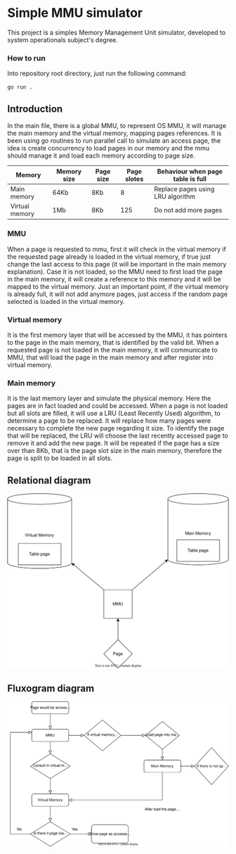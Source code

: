 # Simple MMU simulator
This project is a simples Memory Management Unit simulator, developed to system operationals subject's degree.

### How to run
Into repository root directory, just run the following command:
```
go run .
```

## Introduction
In the main file, there is a global MMU, to represent OS MMU, it will manage the main memory and the virtual memory, mapping pages references. It is been using go routines to run parallel call to simulate an access page, the idea is create concurrency to load pages in our memory and the mmu should manage it and load each memory according to page size.

Memory | Memory size | Page size | Page slotes | Behaviour when page table is full
--- | --- | --- | --- | ---
Main memory | 64Kb | 8Kb | 8 | Replace pages using LRU algorithm |
Virtual memory | 1Mb | 8Kb | 125 | Do not add more pages |

### MMU
When a page is requested to mmu, first it will check in the virtual memory if the requested page already is loaded in the virtual memory, if true just change the last access to this page (it will be important in the main memory explanation). Case it is not loaded, so the MMU need to first load the page in the main memory, it will create a reference to this memory and it will be mapped to the virtual memory.
Just an important point, if the virtual memory is already full, it will not add anymore pages, just access if the random page selected is loaded in the virtual memory.

### Virtual memory
It is the first memory layer that will be accessed by the MMU, it has pointers to the page in the main memory, that is identified by the valid bit. When a requested page is not loaded in the main memory, it will communicate to MMU, that will load the page in the main memory and after register into virtual memory.

### Main memory
It is the last memory layer and simulate the physical memory. Here the pages are in fact loaded and could be accessed. When a page is not loaded but all slots are filled, it will use a LRU (Least Recently Used) algorithm, to determine a page to be replaced. It will replace how many pages were necessary to complete the new page regarding it size. To identify the page that will be replaced, the LRU will choose the last recently accessed page to remove it and add the new page. It will be repeated if the page has a size over than 8Kb, that is the page slot size in the main memory, therefore the page is split to be loaded in all slots.

## Relational diagram
![alt text](https://raw.githubusercontent.com/matheusmoraesporto/simple-mmu-simulator/14dab50c48e96629b4f83dd9050c52040edab3f0/doc/diagrams/Relationship%20Diagram.drawio.svg)

## Fluxogram diagram
![alt text](https://raw.githubusercontent.com/matheusmoraesporto/simple-mmu-simulator/14dab50c48e96629b4f83dd9050c52040edab3f0/doc/diagrams/Fluxogram%20Diagram.drawio.svg)
